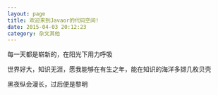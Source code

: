 ```yaml
---
layout: page
title: 欢迎来到Javaor的代码空间!
date: 2015-04-03 20:12:23
category: 杂文其他
---
```



每一天都是崭新的，在阳光下用力呼吸

世界好大，知识无涯，愿我能够在有生之年，能在知识的海洋多撷几枚贝壳

黑夜纵会漫长，过后便是黎明



